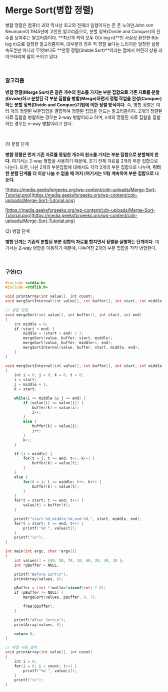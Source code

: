 # Merge Sort(병합 정렬)

병합 정렬은 컴퓨터 과학 역사상 최고의 천재라 일컬어지는 존 폰 노이만John von Neumann이 1945년에 고안한 알고리즘으로, 분할 정복(Divide and Conquer)의 진수를 보여주는 알고리즘이다. **최선과 최악 모두 O(n log n)**인 사실상 완전한 θ(n log n)으로 일정한 알고리즘이며, 대부분의 경우 퀵 정렬 보다는 느리지만 일정한 실행 속도뿐만 아니라 무엇보다도 **안정 정렬(Stable Sort)**이라는 점에서 여전히 상용 라이브러리에 많이 쓰이고 있다.

<br>

### 알고리즘

**병합 정렬(Merge Sort)은 같은 개수의 원소를 가지는 부분 집합으로 기존 자료를 분할(Divide)하고 분할된 각 부분 집합을 병합(Merge)하면서 정렬 작업을 완성(Conquer)하는 분할 정복(Divide and Conquer)기법에 의한 정렬 방식이다.** 즉, 병합 정렬은 여러 개의 정렬된 부분집합을 결합하여 정렬된 집합을 만드는 알고리즘이다. 2개의 정렬된 자료 집합을 병합하는 경우는 2-way 병합이라고 하며, n개의 정렬된 자료 집합을 결합하는 경우는 n-way 병합이라고 한다.

<br>

(1) 분할 단계

**병합 정렬은 먼저 기존 자료를 동일한 개수의 원소를 가지는 부분 집합으로 분할해야 한다.** 여기서는 2-way 병합을 사용하기 때문에, 초기 전체 자료를 2개의 부분 집합으로 나눈다. 또한, 나뉜 2개의 부분집합에 대해서도 각각 2개의 부분 집합으로 나누며, **이러한 분할 단계를 더 이상 나눌 수 없을 때 까지 (여기서는 1개) 계속하여 부분 집합으로 나눈다.**

![https://media.geeksforgeeks.org/wp-content/cdn-uploads/Merge-Sort-Tutorial.png](https://media.geeksforgeeks.org/wp-content/cdn-uploads/Merge-Sort-Tutorial.png)

[https://media.geeksforgeeks.org/wp-content/cdn-uploads/Merge-Sort-Tutorial.png](https://media.geeksforgeeks.org/wp-content/cdn-uploads/Merge-Sort-Tutorial.png)

(2) 병합 단계

**병합 단계는 기존의 분할된 부분 집합의 자료를 합치면서 정렬을 실행하는 단계이다.** 여기서는 2-way 병합을 이용하기 때문에, 나누어진 2개의 부분 집합을 각각 병합한다.

<br>

### 구현(C)

```c
#include <stdio.h>
#include <stdlib.h>

void printArray(int value[], int count);
void mergSortInternal(int value[], int buffer[], int start, int middle, int end);

// 병합 정렬.
void mergeSort(int value[], int buffer[], int start, int end)
{
	int middle = 0;
	if (start < end) {
		middle = (start + end) / 2;
		mergeSort(value, buffer, start, middle);
		mergeSort(value, buffer, middle+1, end);
		mergSortInternal(value, buffer, start, middle, end);
	}
}

void mergSortInternal(int value[], int buffer[], int start, int middle, int end)
{
	int i = 0, j = 0, k = 0, t = 0;
	i = start;
	j = middle + 1;
	k = start;

	while(i <= middle && j <= end) {
		if (value[i] <= value[j]) {
			buffer[k] = value[i];
			i++;
		}
		else {
			buffer[k] = value[j];
			j++;
		}
		k++;
	}

	if (i > middle) {
		for(t = j; t <= end; t++, k++) {
			buffer[k] = value[t];
		}
	}
	else {
		for(t = i; t <= middle; t++, k++) {
			buffer[k] = value[t];
		}
	}
	for(t = start; t <= end; t++) {
		value[t] = buffer[t];
	}

	printf("start-%d,middle-%d,end-%d,", start, middle, end);
	for(t = start; t <= end; t++) {
		printf("%d ", value[t]);
	}
	printf("\n");
}

int main(int argc, char *argv[])
{
	int values[] = {80, 50, 70, 10, 60, 20, 40, 30 };
	int *pBuffer = NULL;

	printf("Before Sort\n");
	printArray(values, 8);

	pBuffer = (int *)malloc(sizeof(int) * 8);
	if (pBuffer != NULL) {
		mergeSort(values, pBuffer, 0, 7);

		free(pBuffer);
	}

	printf("After Sort\n");
	printArray(values, 8);

	return 0;
}

// 배열 내용 출력
void printArray(int value[], int count)
{
	int i = 0;
	for(i = 0; i < count; i++) {
		printf("%d ", value[i]);
	}
	printf("\n");
}
```